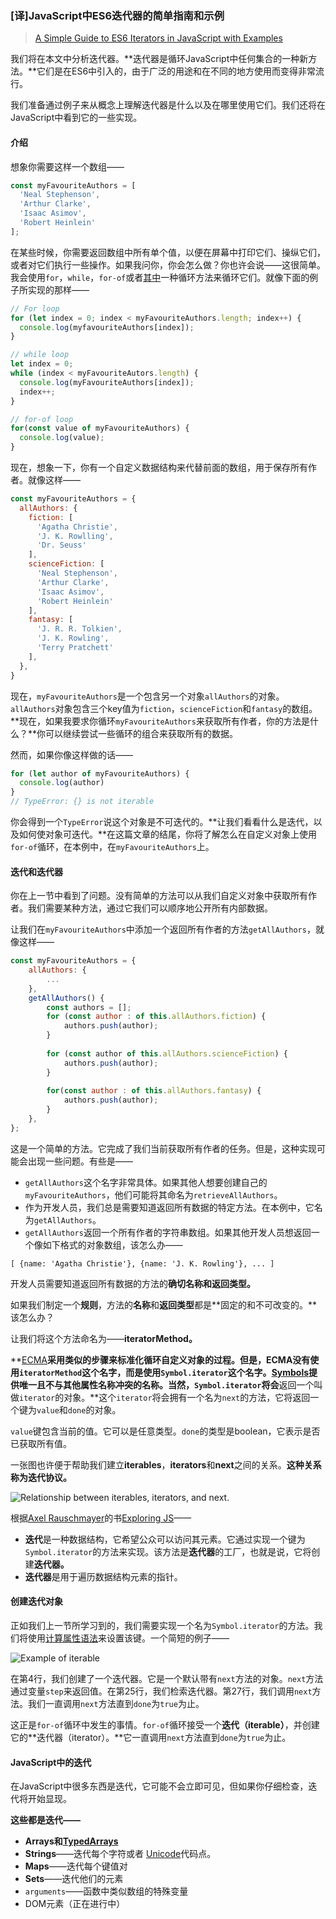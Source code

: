 ### [译]JavaScript中ES6迭代器的简单指南和示例

> [A Simple Guide to ES6 Iterators in JavaScript with Examples](https://codeburst.io/a-simple-guide-to-es6-iterators-in-javascript-with-examples-189d052c3d8e)

我们将在本文中分析迭代器。**迭代器是循环JavaScript中任何集合的一种新方法。**它们是在ES6中引入的，由于广泛的用途和在不同的地方使用而变得非常流行。

我们准备通过例子来从概念上理解迭代器是什么以及在哪里使用它们。我们还将在JavaScript中看到它的一些实现。

#### 介绍

想象你需要这样一个数组——

```javascript
const myFavouriteAuthors = [
  'Neal Stephenson',
  'Arthur Clarke',
  'Isaac Asimov', 
  'Robert Heinlein'
];
```

在某些时候，你需要返回数组中所有单个值，以便在屏幕中打印它们、操纵它们，或者对它们执行一些操作。如果我问你，你会怎么做？你也许会说——这很简单。我会使用`for`，`while`，`for-of`或者[其中](https://developer.mozilla.org/en-US/docs/Web/JavaScript/Guide/Loops_and_iteration)一种循环方法来循环它们。就像下面的例子所实现的那样——

```javascript
// For loop
for (let index = 0; index < myFavouriteAuthors.length; index++) {
  console.log(myfavouriteAuthors[index]);
}

// while loop
let index = 0;
while (index < myFavouriteAutors.length) {
  console.log(myFavouriteAuthors[index]);
  index++;
}

// for-of loop
for(const value of myFavouriteAuthors) {
  console.log(value);
}
```

现在，想象一下，你有一个自定义数据结构来代替前面的数组，用于保存所有作者。就像这样——

```javascript
const myFavouriteAuthors = {
  allAuthors: {
    fiction: [
      'Agatha Christie',
      'J. K. Rowlling',
      'Dr. Seuss'
    ],
    scienceFiction: [
      'Neal Stephenson',
      'Arthur Clarke',
      'Isaac Asimov',
      'Robert Heinlein'
    ],
    fantasy: [
      'J. R. R. Tolkien',
      'J. K. Rowling',
      'Terry Pratchett'
    ],
  },
}
```

现在，`myFavouriteAuthors`是一个包含另一个对象`allAuthors`的对象。`allAuthors`对象包含三个key值为`fiction`，`scienceFiction`和`fantasy`的数组。**现在，如果我要求你循环`myFavouriteAuthors`来获取所有作者，你的方法是什么？**你可以继续尝试一些循环的组合来获取所有的数据。

然而，如果你像这样做的话——

```javascript
for (let author of myFavouriteAuthors) { 
  console.log(author)
}
// TypeError: {} is not iterable
```

你会得到一个`TypeError`说这个对象是不可迭代的。**让我们看看什么是迭代，以及如何使对象可迭代。**在这篇文章的结尾，你将了解怎么在自定义对象上使用`for-of`循环，在本例中，在`myFavouriteAuthors`上。

#### 迭代和迭代器

你在上一节中看到了问题。没有简单的方法可以从我们自定义对象中获取所有作者。我们需要某种方法，通过它我们可以顺序地公开所有内部数据。

让我们在`myFavouriteAuthors`中添加一个返回所有作者的方法`getAllAuthors`，就像这样——

```javascript
const myFavouriteAuthors = {
    allAuthors: {
        ...
    },
    getAllAuthors() {
        const authors = [];
        for (const author : of this.allAuthors.fiction) {
            authors.push(author);
        }
        
        for (const author of this.allAuthors.scienceFiction) {
            authors.push(author);
        }
        
        for(const author : of this.allAuthors.fantasy) {
            authors.push(author);
        }
    },
};
```

这是一个简单的方法。它完成了我们当前获取所有作者的任务。但是，这种实现可能会出现一些问题。有些是——

+ `getAllAuthors`这个名字非常具体。如果其他人想要创建自己的`myFavouriteAuthors`，他们可能将其命名为`retrieveAllAuthors`。
+ 作为开发人员，我们总是需要知道返回所有数据的特定方法。在本例中，它名为`getAllAuthors`。
+ `getAllAuthors`返回一个所有作者的字符串数组。如果其他开发人员想返回一个像如下格式的对象数组，该怎么办——

```
[ {name: 'Agatha Christie'}, {name: 'J. K. Rowling'}, ... ]
```

开发人员需要知道返回所有数据的方法的**确切名称和返回类型。**

如果我们制定一个**规则**，方法的**名称**和**返回类型**都是**固定的和不可改变的。**该怎么办？

让我们将这个方法命名为——**iteratorMethod。**

**[ECMA](https://en.wikipedia.org/wiki/Ecma_International)**采用类似的步骤来标准化循环自定义对象的过程。但是，ECMA没有使用`iteratorMethod`这个名字，而是使用`Symbol.iterator`这个名字。[Symbols](https://developer.mozilla.org/en/docs/Web/JavaScript/Reference/Global_Objects/Symbol)提供唯一且不与其他属性名称冲突的名称。当然，`Symbol.iterator`将会**返回一个叫做`iterator`的对象。**这个`iterator`将会拥有一个名为`next`的方法，它将返回一个键为`value`和`done`的对象。

`value`键包含当前的值。它可以是任意类型。`done`的类型是boolean，它表示是否已获取所有值。

一张图也许便于帮助我们建立**iterables**，**iterators**和**next**之间的关系。**这种关系称为迭代协议。**

![Relationship between iterables, iterators, and next.](../../img/html_css_js/relationship_between_iterables_iterators_and_next.png)

根据[Axel Rauschmayer](https://medium.com/@rauschma)的书[Exploring JS](http://exploringjs.com/es6/ch_iteration.html)——

+ **迭代**是一种数据结构，它希望公众可以访问其元素。它通过实现一个键为`Symbol.iterator`的方法来实现。该方法是**迭代器**的工厂，也就是说，它将创建**迭代器。**
+ **迭代器**是用于遍历数据结构元素的指针。

#### 创建迭代对象

正如我们上一节所学习到的，我们需要实现一个名为`Symbol.iterator`的方法。我们将使用[计算属性语法](http://es6-features.org/#ComputedPropertyNames)来设置该键。一个简短的例子——

![Example of iterable](../../img/html_css_js/example_of_iterable.png)

在第4行，我们创建了一个迭代器。它是一个默认带有`next`方法的对象。`next`方法通过变量`step`来返回值。在第25行，我们检索迭代器。第27行，我们调用`next`方法。我们一直调用`next`方法直到`done`为`true`为止。

这正是`for-of`循环中发生的事情。`for-of`循环接受一个**迭代（iterable）**，并创建它的**迭代器（iterator）。**它一直调用`next`方法直到`done`为`true`为止。

#### JavaScript中的迭代

在JavaScript中很多东西是迭代，它可能不会立即可见，但如果你仔细检查，迭代将开始显现。

**这些都是迭代——**

+ **Arrays和[TypedArrays](https://developer.mozilla.org/en-US/docs/Web/JavaScript/Reference/Global_Objects/TypedArray)**
+ **Strings**——迭代每个字符或者 [Unicode](https://developer.mozilla.org/en-US/docs/Glossary/Unicode)代码点。
+ **Maps**——迭代每个键值对
+ **Sets**——迭代他们的元素
+ `arguments`——函数中类似数组的特殊变量
+ DOM元素（正在进行中）

